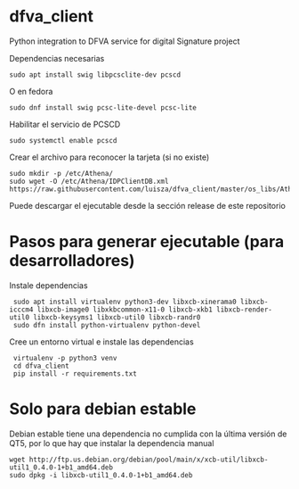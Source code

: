 # dfva_client
Python integration to DFVA service for digital Signature project

Dependencias necesarias

    sudo apt install swig libpcsclite-dev pcscd

O en fedora

    sudo dnf install swig pcsc-lite-devel pcsc-lite
 
Habilitar el servicio de PCSCD

    sudo systemctl enable pcscd

Crear el archivo para reconocer la tarjeta (si no existe)

    sudo mkdir -p /etc/Athena/
    sudo wget -O /etc/Athena/IDPClientDB.xml https://raw.githubusercontent.com/luisza/dfva_client/master/os_libs/Athena/IDPClientDB.xml
    
Puede descargar el ejecutable desde la sección release de este repositorio

# Pasos para generar ejecutable (para desarrolladores)

Instale dependencias 

     sudo apt install virtualenv python3-dev libxcb-xinerama0 libxcb-icccm4 libxcb-image0 libxkbcommon-x11-0 libxcb-xkb1 libxcb-render-util0 libxcb-keysyms1 libxcb-util0 libxcb-randr0
     sudo dfn install python-virtualenv python-devel
     
Cree un entorno virtual e instale las dependencias

     virtualenv -p python3 venv
     cd dfva_client
     pip install -r requirements.txt
     
  
# Solo para debian estable

Debian estable tiene una dependencia no cumplida con la última versión de QT5, por lo que hay que instalar la dependencia manual

    wget http://ftp.us.debian.org/debian/pool/main/x/xcb-util/libxcb-util1_0.4.0-1+b1_amd64.deb
    sudo dpkg -i libxcb-util1_0.4.0-1+b1_amd64.deb
 
